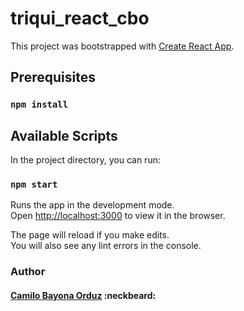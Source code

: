 # triqui_react_cbo

This project was bootstrapped with [Create React App](https://github.com/facebook/create-react-app).


## Prerequisites

### `npm install`

## Available Scripts

In the project directory, you can run:

### `npm start`

Runs the app in the development mode.<br />
Open [http://localhost:3000](http://localhost:3000) to view it in the browser.

The page will reload if you make edits.<br />
You will also see any lint errors in the console.

### Author

#### [Camilo Bayona Orduz](https://www.bayona.me/) :neckbeard:
